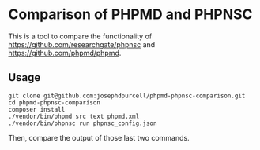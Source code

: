 # Comparison of PHPMD and PHPNSC

This is a tool to compare the functionality of https://github.com/researchgate/phpnsc and https://github.com/phpmd/phpmd.

## Usage

```
git clone git@github.com:josephdpurcell/phpmd-phpnsc-comparison.git
cd phpmd-phpnsc-comparison
composer install
./vendor/bin/phpmd src text phpmd.xml
./vendor/bin/phpnsc run phpnsc_config.json
```

Then, compare the output of those last two commands.

